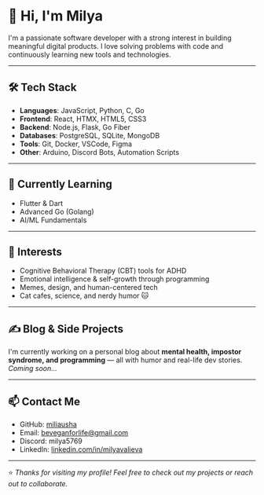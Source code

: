 # 👋 Hi, I'm Milya

I'm a passionate software developer with a strong interest in building meaningful digital products. I love solving problems with code and continuously learning new tools and technologies.

---

## 🛠️ Tech Stack

- **Languages**: JavaScript, Python, C, Go  
- **Frontend**: React, HTMX, HTML5, CSS3  
- **Backend**: Node.js, Flask, Go Fiber  
- **Databases**: PostgreSQL, SQLite, MongoDB  
- **Tools**: Git, Docker, VSCode, Figma  
- **Other**: Arduino, Discord Bots, Automation Scripts

---

## 🌱 Currently Learning

- Flutter & Dart  
- Advanced Go (Golang)  
- AI/ML Fundamentals

---

## 🧠 Interests

- Cognitive Behavioral Therapy (CBT) tools for ADHD  
- Emotional intelligence & self-growth through programming  
- Memes, design, and human-centered tech  
- Cat cafes, science, and nerdy humor 🐱

---

## ✍️ Blog & Side Projects

I'm currently working on a personal blog about **mental health, impostor syndrome, and programming** — all with humor and real-life dev stories.  
*Coming soon...*

---

## 📫 Contact Me

- GitHub: [miliausha](https://github.com/miliausha)  
- Email: beveganforlife@gmail.com
- Discord: milya5769
- LinkedIn: [linkedin.com/in/milyavalieva](https://linkedin.com/in/milyavalieva)

---

⭐ *Thanks for visiting my profile! Feel free to check out my projects or reach out to collaborate.*

